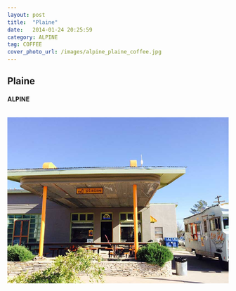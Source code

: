 ```yaml
---
layout: post
title:  "Plaine"
date:   2014-01-24 20:25:59
category: ALPINE
tag: COFFEE
cover_photo_url: /images/alpine_plaine_coffee.jpg
---
```


<div class="section-title">
  <h2>Plaine</h2>
    <h4>ALPINE</h4>
    <div class="divider-border"></div>
</div> 
<div class="column small-6">
    <p>
    </p>
<div class="column small-6">
    <img src="/images/alpine_plaine_coffee.jpg">
</div>